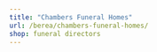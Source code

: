 ```yaml
---
title: "Chambers Funeral Homes"
url: /berea/chambers-funeral-homes/
shop: funeral directors
---
```

